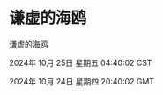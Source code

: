 # 谦虚的海鸥
[谦虚的海鸥](http://219.139.199.238:56308/qxdho/course/base/hotlink/index.php)

2024年 10月 25日 星期五 04:40:02 CST

2024年 10月 24日 星期四 20:40:02 GMT
